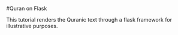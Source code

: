 #Quran on Flask

This tutorial renders the Quranic text through a flask framework for illustrative purposes.
